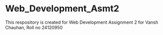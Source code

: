 # Web_Development_Asmt2
This respository is created for Web Development Assignment 2 for Vansh Chauhan, Roll no 24120950
